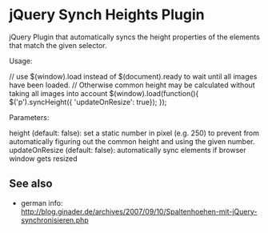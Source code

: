 jQuery Synch Heights Plugin
=============================

jQuery Plugin that automatically syncs the height properties of the elements that match the given selector.

 Usage:

 // use $(window).load instead of $(document).ready to wait until all images have been loaded.
 // Otherwise common height may be calculated without taking all images into account
 $(window).load(function(){
	$('p').syncHeight({ 'updateOnResize': true});
 });

 Parameters:

 height (default: false): set a static number in pixel (e.g. 250) to prevent from automatically figuring 
                         out the common height and using the given number.
 updateOnResize (default: false): automatically sync elements if browser window gets resized

See also
--------
* german info: http://blog.ginader.de/archives/2007/09/10/Spaltenhoehen-mit-jQuery-synchronisieren.php

